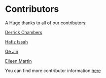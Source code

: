 <!--
Add your name and github handle here in alphabetic order by last name.
Include one empty line between contributors.
-->

# Contributors

A Huge thanks to all of our contributors:

[Derrick Chambers](github.com/d-chambers)

[Hafiz Issah](https://github.com/aissah)

[Ge Jin](https://github.com/jinwar)

[Eileen Martin](https://github.com/eileenrmartin)

You can find more contributor information
[here](https://github.com/DASDAE/dascore/graphs/contributors)
